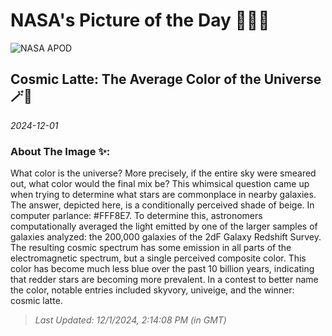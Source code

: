 
# NASA's Picture of the Day 🧑‍🚀💫

  ![NASA APOD](https://apod.nasa.gov/apod/image/2412/CosmicLatte_jhu_960.jpg)
  
  ## Cosmic Latte: The Average Color of the Universe 🪄🌌
  
  _2024-12-01_
  
  ### About The Image ✨: 
  
  What color is the universe?  More precisely, if the entire sky were smeared out, what color would the final mix be?  This whimsical question came up when trying to determine what stars are commonplace in nearby galaxies. The answer, depicted here, is a conditionally perceived shade of beige. In computer parlance: #FFF8E7.  To determine this, astronomers computationally averaged the light emitted by one of the larger samples of galaxies analyzed: the 200,000 galaxies of the 2dF Galaxy Redshift Survey.  The resulting cosmic spectrum has some emission in all parts of the electromagnetic spectrum, but a single perceived composite color.  This color has become much less blue over the past 10 billion years, indicating that redder stars are becoming more prevalent.  In a contest to better name the color, notable entries included skyvory, univeige, and the winner: cosmic latte.
  
  
  
  > _Last Updated: 12/1/2024, 2:14:08 PM (in GMT)_
  